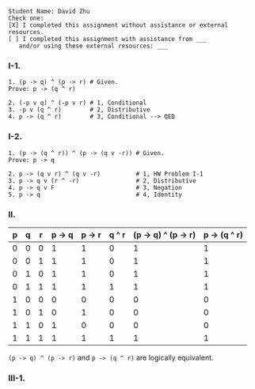 ```
Student Name: David Zhu
Check one:
[X] I completed this assignment without assistance or external resources.
[ ] I completed this assignment with assistance from ___
   and/or using these external resources: ___
```

### I-1.

```
1. (p -> q) ^ (p -> r) # Given.
Prove: p -> (q ^ r)

2. (-p v q) ^ (-p v r) # 1, Conditional
3. -p v (q ^ r)        # 2, Distributive
4. p -> (q ^ r)        # 3, Conditional --> QED
```

### I-2.

```
1. (p -> (q ^ r)) ^ (p -> (q v -r)) # Given.
Prove: p -> q

2. p -> (q v r) ^ (q v -r)          # 1, HW Problem I-1
3. p -> q v (r ^ -r)                # 2, Distributive
4. p -> q v F                       # 3, Negation
5. p -> q                           # 4, Identity
```

### II.

p | q | r | p -> q | p -> r | q ^ r | (p -> q) ^ (p -> r) | p -> (q ^ r)
--|---|---|--------|--------|-------|---------------------|-------------
0 | 0 | 0 | 1      | 1      | 0     | 1                   | 1
0 | 0 | 1 | 1      | 1      | 0     | 1                   | 1
0 | 1 | 0 | 1      | 1      | 0     | 1                   | 1
0 | 1 | 1 | 1      | 1      | 1     | 1                   | 1
1 | 0 | 0 | 0      | 0      | 0     | 0                   | 0
1 | 0 | 1 | 0      | 1      | 0     | 0                   | 0
1 | 1 | 0 | 1      | 0      | 0     | 0                   | 0
1 | 1 | 1 | 1      | 1      | 1     | 1                   | 1

`(p -> q) ^ (p -> r)` and `p -> (q ^ r)` are logically equivalent.

### III-1.
